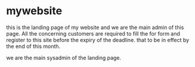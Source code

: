 # mywebsite
this is the landing page of my website and we are the main admin
of this page. All the concerning customers are required to fill the for
form and register to this site before the expiry of the deadline.
that to be in effect by the end of this month.


we are the main sysadmin of the landing page.
